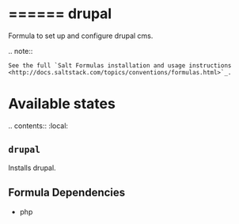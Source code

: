 ======
drupal
======

Formula to set up and configure drupal cms.

.. note::

    See the full `Salt Formulas installation and usage instructions
    <http://docs.saltstack.com/topics/conventions/formulas.html>`_.

Available states
================

.. contents::
    :local:

``drupal``
----------

Installs drupal.

Formula Dependencies
--------------------

* php

